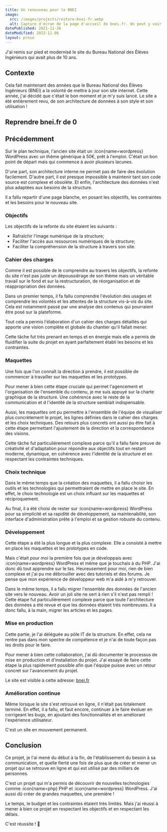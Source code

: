 ```yaml
---
title: Un renouveau pour le BNEI
image:
  src: /images/projects/restore-bnei-fr.webp
  alt: Capture d'écran de la page d'accueil de bnei.fr. On peut y voir un titre "Le Bureau National des Elèves Ingénieurs" et un sous titre "Représenter, Informer, Former"
datePublished: 2021-11-26
dateModified: 2022-11-06
layout: prose
---
```


J'ai remis sur pied et modernisé le site du Bureau National des Élèves Ingénieurs qui avait plus de 10 ans.

<!-- more -->

## Contexte

Cela fait maintenant des années que le Bureau National des Élèves Ingénieurs (BNEI) a la volonté de mettre à jour son site internet. Cette année, j'ai décidé que c'était le bon moment et je m'y suis lancé. Le site a été entièrement revu, de son architecture de données à son style et son utilisation !

## Reprendre bnei.fr de 0

## Précédemment

Sur le plan technique, l'ancien site était un :icon{name=wordpress} WordPress avec un thème générique à 50€, prêt à l'emploi. C'était un bon point de départ mais qui commence à avoir plusieurs lacunes.

D'une part, son architecture interne ne permet pas de faire des évolution facilement. D'autre part, il est presque impossible à maintenir tant son code source est complexe et obsolète. Et enfin, l'architecture des données n'est plus adaptées aux besoins de la structure.

Il a fallu repartir d'une page blanche, en posant les objectifs, les contraintes et les besoins pour le nouveau site.

### Objectifs

Les objectifs de la refonte du site étaient les suivants :

- Rafraîchir l'image numérique de la structure;
- Faciliter l'accès aux ressources numériques de la structure;
- Faciliter la compréhension de la structure à travers son site.

### Cahier des charges

Comme il est possible de le comprendre au travers les objectifs, la refonte du site n'est pas juste un dépoussiérage de son thème mais un véritable travail sur le fond et sur la restructuration, de réorganisation et de réappropriation des données.

Dans un premier temps, il fa fallu comprendre l'évolution des usages et comprendre les volontés et les attentes de la structure vis-à-vis du site. Cela est notamment passé par une analyse des contenus qui pourraient être posé sur la plateforme.

Tout cela a permis l'élaboration d'un cahier des charges détaillés qui apporte une vision complète et globale du chantier qu'il fallait mener.

Cette tâche fut très prenant en temps et en énergie mais elle a permis de fluidifier la suite du projet en ayant parfaitement établi les besoins et les contraintes.

### Maquettes

Une fois que l'on connaît la direction à prendre, il est possible de commencer à travailler sur les maquettes et les prototypes. 

Pour mener à bien cette étape cruciale qui permet l'agencement et l'organisation de l'ensemble du contenu, je me suis appuyé sur la charte graphique de la structure. Une cohérence avec le reste de la communication et d l'identité de la structure semblait indispensable.

Aussi, les maquettes ont pu permettre à l'ensemble de l'équipe de visualiser plus concrètement le projet, les lignes définies dans le cahier des charges et les choix techniques. Des retours plus concrets ont aussi pu être fait à cette étape permettant l'ajustement de la direction et la correspondance des visions.

Cette tâche fut particulièrement complexe parce qu'il a fallu faire preuve de créativité et d'adaptation pour répondre aux objectifs tout en restant moderne, dynamique, en cohérence avec l'identité de la structure et en respectant les contraintes techniques.

### Choix technique

Dans le même temps que la création des maquettes, il a fallu choisir les outils et les technologies qui permettraient de mettre en place le site. En effet, le choix technologie est un choix influant sur les maquettes et réciproquement.

Au final, il a été choisi de rester sur :icon{name=wordpress} WordPress pour sa simplicité et sa rapidité de développement, sa maintenabilité, son interface d'administration prête à l'emploi et sa gestion robuste du contenu.

### Développement

Cette étape a été la plus longue et la plus complexe. Elle a consisté à mettre en place les maquettes et les prototypes en code.

Mais c'était pour moi la première fois que je développais avec :icon{name=wordpress} WordPress et même que je touchais à du PHP. J'ai donc dû tout apprendre sur le tas. Heureusement pour moi, rien de bien complexe et j'ai pu me débrouiller avec des tutoriels et des forums. Je pense que mon expérience de développeur web m'a aidé à m'y retrouver.

Dans le même temps, il a fallu migrer l'ensemble des données de l'ancien site vers le nouveau. Avoir un joli site ne sert à rien s'il n'est pas rempli ! Cette étape fut particulièrement complexe parce que toute l'architecture des données a été revue et que les données étaient très nombreuses. Il a donc fallu, à la main, migrer les articles et les pages.

### Mise en production

Cette partie, je l'ai déléguée au pôle IT de la structure. En effet, cela ne rentre pas dans mon spectre de compétence et je n'ai de toute façon pas les droits pour le faire.

Pour mener à bien cette collaboration, j'ai dû documenter le processus de mise en production et d'installation du projet. J'ai essayé de faire cette étape la plus rapidement possible afin que l'équipe puisse avec un retour concret sur l'avancement du projet.

Le site est visible à cette adresse: [bnei.fr](https://bnei.fr)

### Amélioration continue

Même lorsque le site s'est retrouvé en ligne, il n'était pas totalement terminé. En effet, il a fallu, et faut encore, continuer à le faire évoluer en corrigeant les bugs, en ajoutant des fonctionnalités et en améliorant l'expérience utilisateur.

C'est un site en mouvement permanent.

## Conclusion

Ce projet, je l'ai mené du début à la fin, de l'établissement du besoin à sa communication, et quelle fierté une fois de plus que de créer et mener un projet qui se retrouve en ligne et qui est utilisé par des milliers de personnes.

C'est un projet qui m'a permis de découvrir de nouvelles technologies comme :icon{name=php} PHP et :icon{name=wordpress} WordPress. J'ai aussi dû créer de grandes maquettes, une première !

Le temps, le budget et les contraintes étaient très limités. Mais j'ai réussi à mener à bien ce projet en respectant les objectifs et en respectant les délais.

C'est réussite ! 🎉